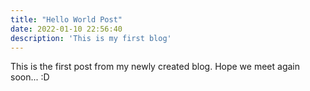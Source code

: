 ```yaml
---
title: "Hello World Post"
date: 2022-01-10 22:56:40
description: 'This is my first blog'
---
```


This is the first post from my newly created blog. Hope we meet again soon... :D 
